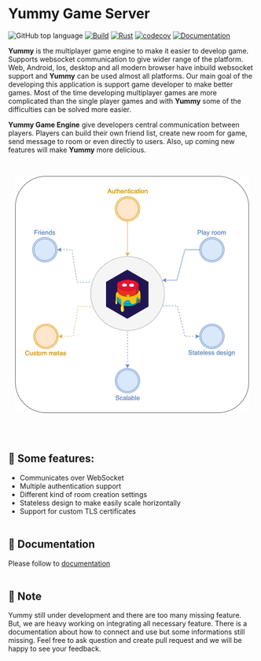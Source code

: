 # Yummy Game Server
![GitHub top language](https://img.shields.io/github/languages/top/erhanbaris/yummy)
[![Build](https://github.com/erhanbaris/yummy/actions/workflows/rust.yml/badge.svg)](https://github.com/erhanbaris/yummy/actions/workflows/rust.yml) 
[![Rust](https://img.shields.io/github/license/erhanbaris/yummy)](https://github.com/erhanbaris/yummy/actions/workflows/rust.yml) 
[![codecov](https://codecov.io/github/erhanbaris/yummy/branch/main/graph/badge.svg?token=KBTUWBX3YB)](https://codecov.io/github/erhanbaris/yummy)
[![Documentation](https://img.shields.io/badge/Documentation-Ready-blue)](https://erhanbaris.github.io/yummy/) 



**Yummy** is the multiplayer game engine to make it easier to develop game. Supports websocket communication to give wider range of the platform. Web, Android, Ios, desktop and all modern browser have inbuild websocket support and **Yummy** can be used almost all platforms.
Our main goal of the developing this application is support game developer to make better games. Most of the time developing multiplayer games are more complicated than the single player games and with **Yummy** some of the difficulties can be solved more easier.

**Yummy Game Engine** give developers central communication between players. Players can build their own friend list, create new room for game, send message to room or even directly to users. Also, up coming new features will make **Yummy** more delicious. 

<br />

<p align="center">
  <img src="assets/assets.png" />
</p>

<br /><br />

## 🚀 Some features:
- Communicates over WebSocket
- Multiple authentication support
- Different kind of room creation settings
- Stateless design to make easily scale horizontally
- Support for custom TLS certificates
<br /><br />

## 📕 Documentation
Please follow to [documentation](https://erhanbaris.github.io/yummy/)
<br /><br />

## 🚧 Note
Yummy still under development and there are too many missing feature. But, we are heavy working on integrating all necessary feature. There is a documentation about how to connect and use but some informations still missing. Feel free to ask question and create pull request and we will be happy to see your feedback.
